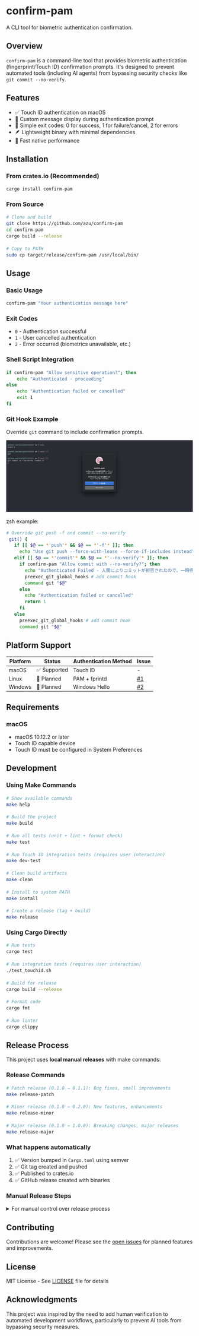 # confirm-pam

A CLI tool for biometric authentication confirmation.

## Overview

`confirm-pam` is a command-line tool that provides biometric authentication (fingerprint/Touch ID) confirmation prompts. It's designed to prevent automated tools (including AI agents) from bypassing security checks like `git commit --no-verify`.

## Features

- ✅ Touch ID authentication on macOS
- 🔐 Custom message display during authentication prompt
- 🚦 Simple exit codes: 0 for success, 1 for failure/cancel, 2 for errors
- 🪶 Lightweight binary with minimal dependencies
- 🚀 Fast native performance

## Installation

### From crates.io (Recommended)

```bash
cargo install confirm-pam
```

### From Source

```bash
# Clone and build
git clone https://github.com/azu/confirm-pam
cd confirm-pam
cargo build --release

# Copy to PATH
sudo cp target/release/confirm-pam /usr/local/bin/
```

## Usage

### Basic Usage

```bash
confirm-pam "Your authentication message here"
```

### Exit Codes

- `0` - Authentication successful
- `1` - User cancelled authentication
- `2` - Error occurred (biometrics unavailable, etc.)

### Shell Script Integration

```bash
if confirm-pam "Allow sensitive operation?"; then
    echo "Authenticated - proceeding"
else
    echo "Authentication failed or cancelled"
    exit 1
fi
```

### Git Hook Example

Override `git` command to include confirmation prompts.

![git commit --no-verify](image.png)

zsh example:

```zsh
# Override git push -f and commit --no-verify
 git() {
   if [[ $@ == *'push'* && $@ == *'-f'* ]]; then
     echo "Use git push --force-with-lease --force-if-includes instead"
   elif [[ $@ == *'commit'* && $@ == *'--no-verify'* ]]; then
     if confirm-pam "Allow commit with --no-verify?"; then
       echo "Authenticated Failed - 人間によりコミットが拒否されたので、一時停止して指示を待ってください"
       preexec_git_global_hooks # add commit hook
       command git "$@"
     else
       echo "Authentication failed or cancelled"
       return 1
     fi
   else
     preexec_git_global_hooks # add commit hook
     command git "$@"
```

## Platform Support

| Platform | Status       | Authentication Method | Issue                                             |
| -------- | ------------ | --------------------- | ------------------------------------------------- |
| macOS    | ✅ Supported | Touch ID              | -                                                 |
| Linux    | 🚧 Planned   | PAM + fprintd         | [#1](https://github.com/azu/confirm-pam/issues/1) |
| Windows  | 🚧 Planned   | Windows Hello         | [#2](https://github.com/azu/confirm-pam/issues/2) |

## Requirements

### macOS

- macOS 10.12.2 or later
- Touch ID capable device
- Touch ID must be configured in System Preferences

## Development

### Using Make Commands

```bash
# Show available commands
make help

# Build the project
make build

# Run all tests (unit + lint + format check)
make test

# Run Touch ID integration tests (requires user interaction)
make dev-test

# Clean build artifacts
make clean

# Install to system PATH
make install

# Create a release (tag + build)
make release
```

### Using Cargo Directly

```bash
# Run tests
cargo test

# Run integration tests (requires user interaction)
./test_touchid.sh

# Build for release
cargo build --release

# Format code
cargo fmt

# Run linter
cargo clippy
```

## Release Process

This project uses **local manual releases** with make commands:

### Release Commands

```bash
# Patch release (0.1.0 → 0.1.1): Bug fixes, small improvements
make release-patch

# Minor release (0.1.0 → 0.2.0): New features, enhancements
make release-minor

# Major release (0.1.0 → 1.0.0): Breaking changes, major releases
make release-major
```

### What happens automatically

1. ✅ Version bumped in `Cargo.toml` using semver
2. ✅ Git tag created and pushed
3. ✅ Published to crates.io
4. ✅ GitHub release created with binaries

### Manual Release Steps

<details>
<summary>For manual control over release process</summary>

```bash
# 1. Update version manually in Cargo.toml
# 2. Commit and tag
git add Cargo.toml
git commit -m "chore: release v0.x.x"
git tag v0.x.x
git push origin main
git push origin v0.x.x

# 3. Publish to crates.io
cargo publish

# 4. Create GitHub release (manual via web interface)
```

</details>

## Contributing

Contributions are welcome! Please see the [open issues](https://github.com/azu/confirm-pam/issues) for planned features and improvements.

## License

MIT License - See [LICENSE](LICENSE) file for details

## Acknowledgments

This project was inspired by the need to add human verification to automated development workflows, particularly to prevent AI tools from bypassing security measures.
